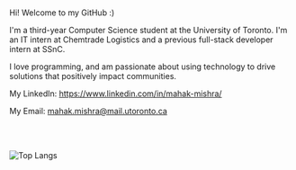 # 

Hi! Welcome to my GitHub :)

I'm a third-year Computer Science student at the University of Toronto. I'm an IT intern at Chemtrade Logistics and a previous full-stack developer intern at SSnC.

I love programming, and am passionate about using technology to drive solutions that positively impact communities.

My LinkedIn: https://www.linkedin.com/in/mahak-mishra/

My Email: mahak.mishra@mail.utoronto.ca

</br>

</br>

![Top Langs](https://github-readme-stats.vercel.app/api/top-langs/?username=mahak-m&layout=compact)

###

###

<!--
**mahak-m/mahak-m** is a ✨ _special_ ✨ repository because its `README.md` (this file) appears on your GitHub profile.

Here are some ideas to get you started:

- 🔭 I’m currently working on ...
- 🌱 I’m currently learning ...
- 👯 I’m looking to collaborate on ...
- 🤔 I’m looking for help with ...
- 💬 Ask me about ...
- 📫 How to reach me: ...
- 😄 Pronouns: ...
- ⚡ Fun fact: ...
-->
